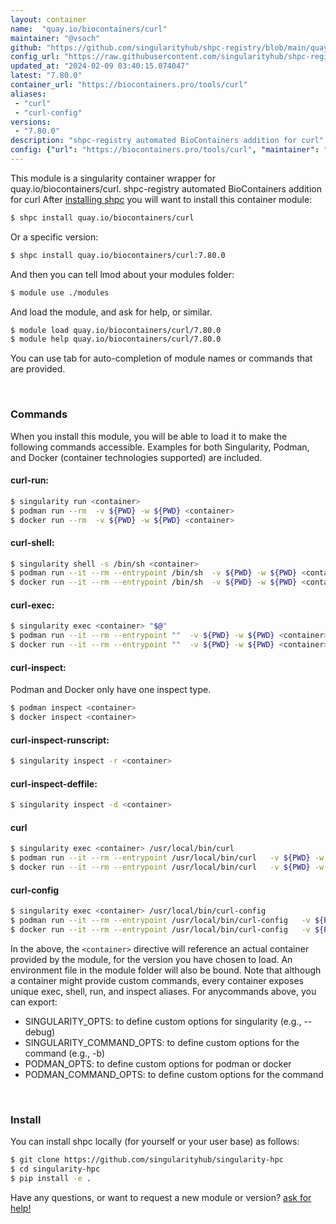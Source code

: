 ```yaml
---
layout: container
name:  "quay.io/biocontainers/curl"
maintainer: "@vsoch"
github: "https://github.com/singularityhub/shpc-registry/blob/main/quay.io/biocontainers/curl/container.yaml"
config_url: "https://raw.githubusercontent.com/singularityhub/shpc-registry/main/quay.io/biocontainers/curl/container.yaml"
updated_at: "2024-02-09 03:40:15.074047"
latest: "7.80.0"
container_url: "https://biocontainers.pro/tools/curl"
aliases:
 - "curl"
 - "curl-config"
versions:
 - "7.80.0"
description: "shpc-registry automated BioContainers addition for curl"
config: {"url": "https://biocontainers.pro/tools/curl", "maintainer": "@vsoch", "description": "shpc-registry automated BioContainers addition for curl", "latest": {"7.80.0": "sha256:02612444381847547416743657819f1d360fd3ac49bcff68faaf100db77ae597"}, "tags": {"7.80.0": "sha256:02612444381847547416743657819f1d360fd3ac49bcff68faaf100db77ae597"}, "docker": "quay.io/biocontainers/curl", "aliases": {"curl": "/usr/local/bin/curl", "curl-config": "/usr/local/bin/curl-config"}}
---
```


This module is a singularity container wrapper for quay.io/biocontainers/curl.
shpc-registry automated BioContainers addition for curl
After [installing shpc](#install) you will want to install this container module:


```bash
$ shpc install quay.io/biocontainers/curl
```

Or a specific version:

```bash
$ shpc install quay.io/biocontainers/curl:7.80.0
```

And then you can tell lmod about your modules folder:

```bash
$ module use ./modules
```

And load the module, and ask for help, or similar.

```bash
$ module load quay.io/biocontainers/curl/7.80.0
$ module help quay.io/biocontainers/curl/7.80.0
```

You can use tab for auto-completion of module names or commands that are provided.

<br>

### Commands

When you install this module, you will be able to load it to make the following commands accessible.
Examples for both Singularity, Podman, and Docker (container technologies supported) are included.

#### curl-run:

```bash
$ singularity run <container>
$ podman run --rm  -v ${PWD} -w ${PWD} <container>
$ docker run --rm  -v ${PWD} -w ${PWD} <container>
```

#### curl-shell:

```bash
$ singularity shell -s /bin/sh <container>
$ podman run --it --rm --entrypoint /bin/sh  -v ${PWD} -w ${PWD} <container>
$ docker run --it --rm --entrypoint /bin/sh  -v ${PWD} -w ${PWD} <container>
```

#### curl-exec:

```bash
$ singularity exec <container> "$@"
$ podman run --it --rm --entrypoint ""  -v ${PWD} -w ${PWD} <container> "$@"
$ docker run --it --rm --entrypoint ""  -v ${PWD} -w ${PWD} <container> "$@"
```

#### curl-inspect:

Podman and Docker only have one inspect type.

```bash
$ podman inspect <container>
$ docker inspect <container>
```

#### curl-inspect-runscript:

```bash
$ singularity inspect -r <container>
```

#### curl-inspect-deffile:

```bash
$ singularity inspect -d <container>
```


#### curl

```bash
$ singularity exec <container> /usr/local/bin/curl
$ podman run --it --rm --entrypoint /usr/local/bin/curl   -v ${PWD} -w ${PWD} <container> -c " $@"
$ docker run --it --rm --entrypoint /usr/local/bin/curl   -v ${PWD} -w ${PWD} <container> -c " $@"
```


#### curl-config

```bash
$ singularity exec <container> /usr/local/bin/curl-config
$ podman run --it --rm --entrypoint /usr/local/bin/curl-config   -v ${PWD} -w ${PWD} <container> -c " $@"
$ docker run --it --rm --entrypoint /usr/local/bin/curl-config   -v ${PWD} -w ${PWD} <container> -c " $@"
```



In the above, the `<container>` directive will reference an actual container provided
by the module, for the version you have chosen to load. An environment file in the
module folder will also be bound. Note that although a container
might provide custom commands, every container exposes unique exec, shell, run, and
inspect aliases. For anycommands above, you can export:

 - SINGULARITY_OPTS: to define custom options for singularity (e.g., --debug)
 - SINGULARITY_COMMAND_OPTS: to define custom options for the command (e.g., -b)
 - PODMAN_OPTS: to define custom options for podman or docker
 - PODMAN_COMMAND_OPTS: to define custom options for the command

<br>

### Install

You can install shpc locally (for yourself or your user base) as follows:

```bash
$ git clone https://github.com/singularityhub/singularity-hpc
$ cd singularity-hpc
$ pip install -e .
```

Have any questions, or want to request a new module or version? [ask for help!](https://github.com/singularityhub/singularity-hpc/issues)